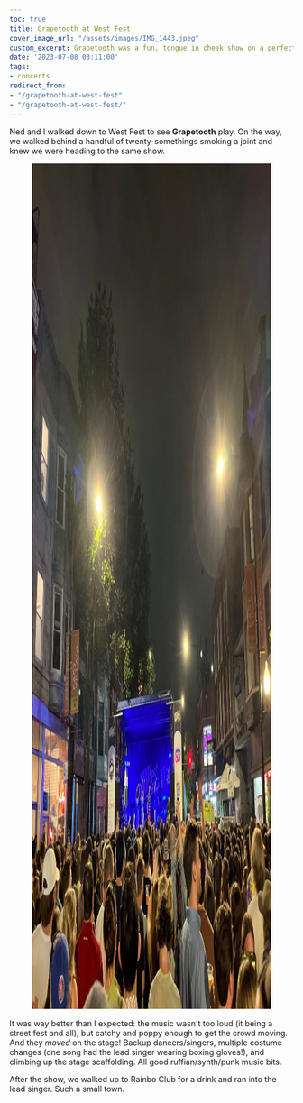 ```yaml
---
toc: true
title: Grapetooth at West Fest
cover_image_url: "/assets/images/IMG_1443.jpeg"
custom_excerpt: Grapetooth was a fun, tongue in cheek show on a perfect sticky summer night
date: '2023-07-08 03:11:00'
tags:
- concerts
redirect_from:
- "/grapetooth-at-west-fest"
- "/grapetooth-at-west-fest/"
---
```


Ned and I walked down to West Fest to see **Grapetooth** play. On the way, we walked behind a handful of twenty-somethings smoking a joint and knew we were heading to the same show.

<figure class="kg-card kg-image-card kg-width-wide"><img src="/assets/images/IMG_1443-1.jpeg" class="kg-image" alt=""  width="2000" height="1500"  sizes="(min-width: 1200px) 1200px"></figure>

It was way better than I expected: the music wasn't too loud (it being a street fest and all), but catchy and poppy enough to get the crowd moving. And they _moved_ on the stage! Backup dancers/singers, multiple costume changes (one song had the lead singer wearing boxing gloves!), and climbing up the stage scaffolding. All good ruffian/synth/punk music bits.

After the show, we walked up to Rainbo Club for a drink and ran into the lead singer. Such a small town.

